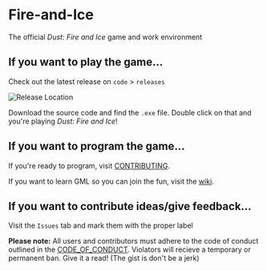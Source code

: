 # Fire-and-Ice
The official *Dust: Fire and Ice* game and work environment

## If you want to play the game...
Check out the latest release on `code` > `releases`

![Release Location](https://github.com/famegames/fire-and-ice/blob/master/tutorial_images/Release_location.PNG "Release button is highlighted. You can't miss it. Just scroll up.")

Download the source code and find the `.exe` file. Double click on that and you're playing _Dust: Fire and Ice_!

## If you want to program the game...
If you're ready to program, visit [CONTRIBUTING](https://github.com/famegames/fire-and-ice/blob/master/CONTRIBUTING.md). 

If you want to learn GML so you can join the fun, visit the [wiki](https://github.com/famegames/fire-and-ice/wiki/Programming-Help).

## If you want to contribute ideas/give feedback...
Visit the `Issues` tab and mark them with the proper label



**Please note:** All users and contributors must adhere to the code of conduct outlined in the [CODE_OF_CONDUCT](https://github.com/famegames/fire-and-ice/blob/master/CODE_OF_CONDUCT.md). Violators will recieve a temporary or permanent ban. Give it a read! (The gist is don't be a jerk)
